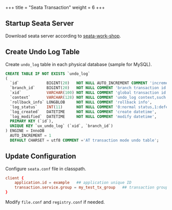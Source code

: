 +++
title = "Seata Transaction"
weight = 6
+++

## Startup Seata Server

Download seata server according to [seata-work-shop](https://github.com/seata/seata-workshop).

## Create Undo Log Table

Create `undo_log` table in each physical database (sample for MySQL).

```sql
CREATE TABLE IF NOT EXISTS `undo_log`
(
  `id`            BIGINT(20)   NOT NULL AUTO_INCREMENT COMMENT 'increment id',
  `branch_id`     BIGINT(20)   NOT NULL COMMENT 'branch transaction id',
  `xid`           VARCHAR(100) NOT NULL COMMENT 'global transaction id',
  `context`       VARCHAR(128) NOT NULL COMMENT 'undo_log context,such as serialization',
  `rollback_info` LONGBLOB     NOT NULL COMMENT 'rollback info',
  `log_status`    INT(11)      NOT NULL COMMENT '0:normal status,1:defense status',
  `log_created`   DATETIME     NOT NULL COMMENT 'create datetime',
  `log_modified`  DATETIME     NOT NULL COMMENT 'modify datetime',
  PRIMARY KEY (`id`),
  UNIQUE KEY `ux_undo_log` (`xid`, `branch_id`)
) ENGINE = InnoDB
  AUTO_INCREMENT = 1
  DEFAULT CHARSET = utf8 COMMENT ='AT transaction mode undo table';
```

## Update Configuration

Configure `seata.conf` file in classpath.

```conf
client {
    application.id = example   ## application unique ID
    transaction.service.group = my_test_tx_group   ## transaction group
}
```

Modify `file.conf` and `registry.conf` if needed.
